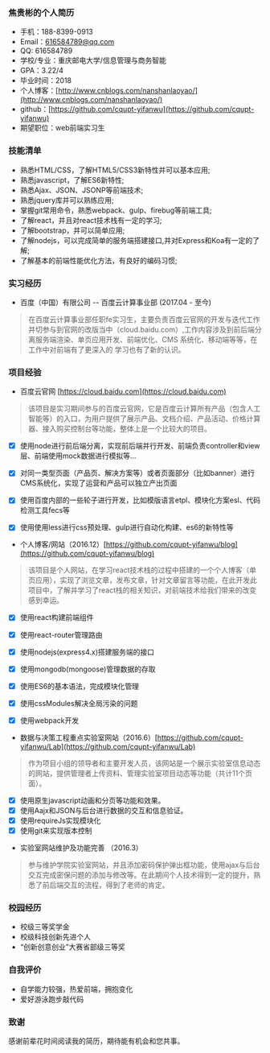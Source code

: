 ### 焦贵彬的个人简历

- 手机：188-8399-0913
- Email：616584789@qq.com
- QQ: 616584789
- 学校/专业：重庆邮电大学/信息管理与商务智能
- GPA：3.22/4
- 毕业时间：2018
- 个人博客：[http://www.cnblogs.com/nanshanlaoyao/](http://www.cnblogs.com/nanshanlaoyao/)
- github：[https://github.com/cqupt-yifanwu](https://github.com/cqupt-yifanwu)
- 期望职位：web前端实习生

### 技能清单
- 熟悉HTML/CSS，了解HTML5/CSS3新特性并可以基本应用;
- 熟悉javascript，了解ES6新特性;
- 熟悉Ajax、JSON、JSONP等前端技术;
- 熟悉jquery库并可以熟练应用;
- 掌握git常用命令，熟悉webpack、gulp、firebug等前端工具;
- 了解react，并且对react技术栈有一定的学习;
- 了解bootstrap，并可以简单应用;
- 了解nodejs，可以完成简单的服务端搭建接口,并对Express和Koa有一定的了解;
- 了解基本的前端性能优化方法，有良好的编码习惯;

### 实习经历
- 百度（中国）有限公司 -- 百度云计算事业部 (2017.04 - 至今)
> 在百度云计算事业部任职fe实习生，主要负责百度云官网的开发与迭代工作并切参与到官网的改版当中（cloud.baidu.com）,工作内容涉及到前后端分离服务端渲染、单页应用开发、前端优化、CMS 系统化、移动端等等，在工作中对前端有了更深入的 学习也有了新的认识。

### 项目经验

- 百度云官网 [https://cloud.baidu.com](https://cloud.baidu.com)
> 该项目是实习期间参与的百度云官网，它是百度云计算所有产品（包含人工智能等）的入口，为用户提供了展示产品、文档介绍、产品活动、价格计算器、接入购买控制台等功能，整体上是一个比较大的项目。
- [x] 使用node进行前后端分离，实现前后端并行开发、前端负责controller和view层、前端使用mock数据进行模拟等...
- [x] 对同一类型页面（产品页、解决方案等）或者页面部分（比如banner）进行CMS系统化，实现了运营和产品可以独立产出页面
- [x] 使用百度内部的一些轮子进行开发，比如模版语言etpl、模块化方案esl、代码检测工具fecs等
- [x] 使用使用less进行css预处理、gulp进行自动化构建、es6的新特性等


- 个人博客/网站（2016.12）[https://github.com/cqupt-yifanwu/blog](https://github.com/cqupt-yifanwu/blog)

> 该项目是个人网站，在学习react技术栈的过程中搭建的一个个人博客（单页应用），实现了浏览文章，发布文章，针对文章留言等功能，在此开发此项目中，了解并学习了react栈的相关知识，对前端技术给我们带来的改变感到幸运。
- [x] 使用react构建前端组件
- [x] 使用react-router管理路由
- [x] 使用nodejs(express4.x)搭建服务端的接口
- [x] 使用mongodb(mongoose)管理数据的存取
- [x] 使用ES6的基本语法，完成模块化管理
- [x] 使用cssModules解决全局污染的问题
- [x] 使用webpack开发


- 数据与决策工程重点实验室网站（2016.6）[https://github.com/cqupt-yifanwu/Lab](https://github.com/cqupt-yifanwu/Lab)

> 作为项目小组的领导者和主要开发人员，该网站是一个展示实验室信息动态的网站，提供管理者上传资料、管理实验室项目动态等功能（共计11个页面）。
- [x] 使用原生javascript动画和分页等功能和效果。
- [x] 使用Aajx和JSON与后台进行数据的交互和信息验证。
- [x] 使用requireJs实现模块化
- [x] 使用git来实现版本控制

- 实验室网站维护及功能完善 （2016.3）

> 参与维护学院实验室网站，并且添加密码保护弹出框功能，使用ajax与后台交互完成密保问题的添加与修改等。在此期间个人技术得到一定的提升，熟悉了前后端交互的流程，得到了老师的肯定。

### 校园经历

- 校级三等奖学金
- 校级科技创新先进个人
- “创新创意创业”大赛省部级三等奖

### 自我评价
- 自学能力较强，热爱前端，拥抱变化
- 爱好游泳跑步敲代码

### 致谢

感谢前辈花时间阅读我的简历，期待能有机会和您共事。
